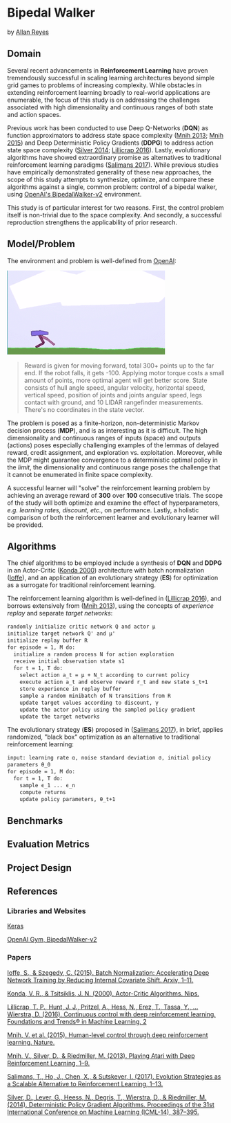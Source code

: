 Bipedal Walker
==============

by [Allan Reyes](https://allanbreyes.github.io)

## Domain

Several recent advancements in **Reinforcement Learning** have proven
tremendously successful in scaling learning architectures beyond simple grid
games to problems of increasing complexity. While obstacles in extending
reinforcement learning broadly to real-world applications are enumerable, the
focus of this study is on addressing the challenges associated with high
dimensionality and continuous ranges of both state and action spaces.

Previous work has been conducted to use Deep Q-Networks (**DQN**) as function
approximators to address state space complexity ([Mnih 2013][5]; [Mnih 2015][4])
and Deep Deterministic Policy Gradients (**DDPG**) to address action state space
complexity ([Silver 2014][7]; [Lillicrap 2016][3]). Lastly, evolutionary
algorithms have showed extraordinary promise as alternatives to traditional
reinforcement learning paradigms ([Salimans 2017][6]). While previous studies
have empirically demonstrated generality of these new approaches, the scope of
this study attempts to synthesize, optimize, and compare these algorithms
against a single, common problem: control of a bipedal walker, using [OpenAI's
BipedalWalker-v2][BipedalWalker-v2] environment.

This study is of particular interest for two reasons. First, the control problem
itself is non-trivial due to the space complexity. And secondly, a successful
reproduction strengthens the applicability of prior research.

## Model/Problem

The environment and problem is well-defined from [OpenAI][BipedalWalker-v2]:

![Demo](assets/demo.gif)

> Reward is given for moving forward, total 300+ points up to the far end. If
the robot falls, it gets -100. Applying motor torque costs a small amount of
points, more optimal agent will get better score. State consists of hull angle
speed, angular velocity, horizontal speed, vertical speed, position of joints
and joints angular speed, legs contact with ground, and 10 LIDAR rangefinder
measurements. There's no coordinates in the state vector.

The problem is posed as a finite-horizon, non-deterministic Markov decision
process (**MDP**), and is as interesting as it is difficult. The high
dimensionality and continuous ranges of inputs (space) and outputs (actions)
poses especially challenging examples of the lemmas of delayed reward, credit
assignment, and exploration vs. exploitation. Moreover, while the MDP might
guarantee convergence to a deterministic optimal policy in the _limit_, the
dimensionality and continuous range poses the challenge that it cannot be
enumerated in finite space complexity.

A successful learner will "solve" the reinforcement learning problem by
achieving an average reward of **300** over **100** consecutive trials. The
scope of the study will both optimize and examine the effect of hyperparameters,
_e.g. learning rates, discount, etc._, on performance. Lastly, a holistic
comparison of both the reinforcement learner and evolutionary learner will be
provided.

## Algorithms

The chief algorithms to be employed include a synthesis of **DQN** and **DDPG**
in an Actor-Critic ([Konda 2000][2]) architecture with batch normalization
([Ioffe][1]), and an application of an evolutionary strategy (**ES**) for
optimization as a surrogate for traditional reinforcement learning.

The reinforcement learning algorithm is well-defined in ([Lillicrap 2016][3]),
and borrows extensively from ([Mnih 2013][4]), using the concepts of _experience
replay_ and separate _target networks_:

```
randomly initialize critic network Q and actor μ
initialize target network Q' and μ'
initialize replay buffer R
for episode = 1, M do:
  initialize a random process N for action exploration
  receive initial observation state s1
  for t = 1, T do:
    select action a_t = μ + N_t according to current policy
    execute action a_t and observe reward r_t and new state s_t+1
    store experience in replay buffer
    sample a random minibatch of N transitions from R
    update target values according to discount, γ
    update the actor policy using the sampled policy gradient
    update the target networks
```

The evolutionary strategy (**ES**) proposed in ([Salimans 2017][6]), in brief,
applies randomized, "black box" optimization as an alternative to traditional
reinforcement learning:

```
input: learning rate α, noise standard deviation σ, initial policy parameters θ_0
for episode = 1, M do:
  for t = 1, T do:
    sample ϵ_1 ... ϵ_n
    compute returns
    update policy parameters, θ_t+1
```

## Benchmarks

## Evaluation Metrics

## Project Design

## References

### Libraries and Websites

[Keras][Keras]

[OpenAI Gym, BipedalWalker-v2][BipedalWalker-v2]

### Papers

[Ioffe, S., & Szegedy, C. (2015). Batch Normalization: Accelerating Deep Network Training by Reducing Internal Covariate Shift. Arxiv, 1–11.][1]

[Konda, V. R., & Tsitsiklis, J. N. (2000). Actor-Critic Algorithms. Nips.][2]

[Lillicrap, T. P., Hunt, J. J., Pritzel, A., Hess, N., Erez, T., Tassa, Y., … Wierstra, D. (2016). Continuous control with deep reinforcement learning. Foundations and Trends® in Machine Learning, 2][3]

[Mnih, V. et al. (2015). Human-level control through deep reinforcement learning. Nature.][4]

[Mnih, V., Silver, D., & Riedmiller, M. (2013). Playing Atari with Deep Reinforcement Learning, 1–9.][5]

[Salimans, T., Ho, J., Chen, X., & Sutskever, I. (2017). Evolution Strategies as a Scalable Alternative to Reinforcement Learning, 1–13.][6]

[Silver, D., Lever, G., Heess, N., Degris, T., Wierstra, D., & Riedmiller, M. (2014). Deterministic Policy Gradient Algorithms. Proceedings of the 31st International Conference on Machine Learning (ICML-14), 387–395.][7]

<!-- Links -->
[Keras]: https://github.com/fchollet/keras
[BipedalWalker-v2]: https://gym.openai.com/envs/BipedalWalker-v2

[1]: https://arxiv.org/abs/1502.03167
[2]: http://web.mit.edu/jnt/www/Papers/J094-03-kon-actors.pdf
[3]: https://arxiv.org/pdf/1509.02971.pdf
[4]: https://storage.googleapis.com/deepmind-media/dqn/DQNNaturePaper.pdf
[5]: https://www.cs.toronto.edu/~vmnih/docs/dqn.pdf
[6]: https://arxiv.org/pdf/1703.03864.pdf
[7]: http://proceedings.mlr.press/v32/silver14.pdf
